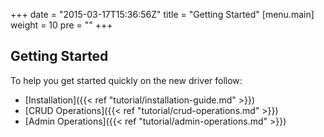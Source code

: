 +++
date = "2015-03-17T15:36:56Z"
title = "Getting Started"
[menu.main]
  weight = 10
  pre = "<i class='fa fa-road'></i>"
+++

## Getting Started

To help you get started quickly on the new driver follow:

  * [Installation]({{< ref "tutorial/installation-guide.md" >}})
  * [CRUD Operations]({{< ref "tutorial/crud-operations.md" >}})
  * [Admin Operations]({{< ref "tutorial/admin-operations.md" >}})
